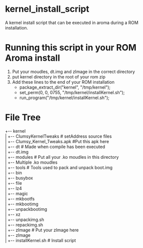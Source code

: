 # kernel_install_script
A kernel install script that can be executed in aroma during a ROM installation.

# Running this script in your ROM Aroma install
1. Put your moudles, dt.img and zImage in the correct directory
2. put kernel directory in the root of your rom zip
3. Add these lines to the end of your ROM installation
	- package_extract_dir("kernel", "/tmp/kernel");
	- set_perm(0, 0, 0755, "/tmp/kernel/installKernel.sh");
	- run_program("/tmp/kernel/installKernel.sh");

# File Tree
+-- kernel  
|    +-- ClumsyKernelTweaks             # setAddress source files  
|        +-- Clumsy_Kernel_Tweaks.apk   #Put this apk here  
|    +-- dt                         	# Made when compile has been executed  
|        +-- dt.img               
|    +-- modules                     	# Put all your .ko moudles in this directory  
|        +-- Multiple .ko moudles  
|    +-- tools                     		# Tools used to pack and unpack boot.img  
|        +-- bin                 	
|			+-- busybox  
|			+-- file  
|			+-- lz4  
|			+-- magic  
|			+-- mkbootfs  
|			+-- mkbootimg  
|			+-- unpackbootimg  
|			+-- xz  
|        +-- unpackimg.sh   
|        +-- repackimg.sh   
|    +-- zImage                     	# Put your zImage here  
|        +-- zImage  
|    +-- installKernel.sh               # Install script  